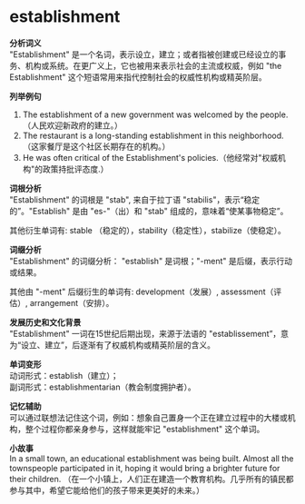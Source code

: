 # establishment

**分析词义**  
"Establishment" 是一个名词，表示设立，建立；或者指被创建或已经设立的事务、机构或系统。在更广义上，它也被用来表示社会的主流或权威，例如 "the Establishment" 这个短语常用来指代控制社会的权威性机构或精英阶层。

  

**列举例句**

  

1.  The establishment of a new government was welcomed by the people.（人民欢迎新政府的建立。）
2.  The restaurant is a long-standing establishment in this neighborhood.（这家餐厅是这个社区长期存在的机构。）
3.  He was often critical of the Establishment's policies.（他经常对"权威机构"的政策持批评态度.）

  

**词根分析**  
"Establishment" 的词根是 "stab", 来自于拉丁语 "stabilis"，表示“稳定的”。"Establish" 是由 "es-"（出）和 "stab" 组成的，意味着“使某事物稳定”。

  

其他衍生单词有: stable （稳定的），stability（稳定性），stabilize（使稳定）。

  

**词缀分析**  
"Establishment" 的词缀分析： "establish" 是词根；"-ment" 是后缀，表示行动或结果。

  

其他由 "-ment" 后缀衍生的单词有: development（发展）, assessment（评估）, arrangement（安排）。

  

**发展历史和文化背景**  
"Establishment" 一词在15世纪后期出现，来源于法语的 "establissement”，意为“设立、建立”，后逐渐有了权威机构或精英阶层的含义。

  

**单词变形**  
动词形式：establish（建立）；  
副词形式：establishmentarian（教会制度拥护者）。

  

**记忆辅助**  
可以通过联想法记住这个词，例如：想象自己置身一个正在建立过程中的大楼或机构，整个过程你都亲身参与，这样就能牢记 "establishment" 这个单词。

  

**小故事**  
In a small town, an educational establishment was being built. Almost all the townspeople participated in it, hoping it would bring a brighter future for their children. （在一个小镇上，人们正在建造一个教育机构。几乎所有的镇民都参与其中，希望它能给他们的孩子带来更美好的未来。）
